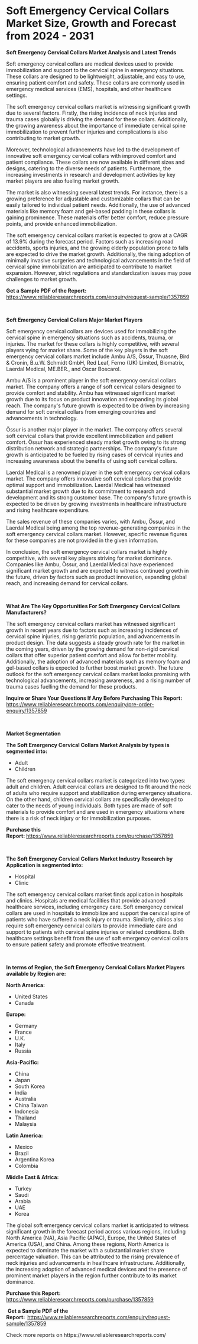 <p><h1>Soft Emergency Cervical Collars Market Size, Growth and Forecast from 2024 - 2031</h1></p><p><strong>Soft Emergency Cervical Collars Market Analysis and Latest Trends</strong></p>
<p><p>Soft emergency cervical collars are medical devices used to provide immobilization and support to the cervical spine in emergency situations. These collars are designed to be lightweight, adjustable, and easy to use, ensuring patient comfort and safety. These collars are commonly used in emergency medical services (EMS), hospitals, and other healthcare settings.</p><p>The soft emergency cervical collars market is witnessing significant growth due to several factors. Firstly, the rising incidence of neck injuries and trauma cases globally is driving the demand for these collars. Additionally, the growing awareness about the importance of immediate cervical spine immobilization to prevent further injuries and complications is also contributing to market growth.</p><p>Moreover, technological advancements have led to the development of innovative soft emergency cervical collars with improved comfort and patient compliance. These collars are now available in different sizes and designs, catering to the diverse needs of patients. Furthermore, the increasing investments in research and development activities by key market players are also fueling market growth.</p><p>The market is also witnessing several latest trends. For instance, there is a growing preference for adjustable and customizable collars that can be easily tailored to individual patient needs. Additionally, the use of advanced materials like memory foam and gel-based padding in these collars is gaining prominence. These materials offer better comfort, reduce pressure points, and provide enhanced immobilization.</p><p>The soft emergency cervical collars market is expected to grow at a CAGR of 13.9% during the forecast period. Factors such as increasing road accidents, sports injuries, and the growing elderly population prone to falls are expected to drive the market growth. Additionally, the rising adoption of minimally invasive surgeries and technological advancements in the field of cervical spine immobilization are anticipated to contribute to market expansion. However, strict regulations and standardization issues may pose challenges to market growth.</p></p>
<p><strong>Get a Sample PDF of the Report:&nbsp;</strong> <a href="https://www.reliableresearchreports.com/enquiry/request-sample/1357859">https://www.reliableresearchreports.com/enquiry/request-sample/1357859</a></p>
<p>&nbsp;</p>
<p><strong>Soft Emergency Cervical Collars Major Market Players</strong></p>
<p><p>Soft emergency cervical collars are devices used for immobilizing the cervical spine in emergency situations such as accidents, trauma, or injuries. The market for these collars is highly competitive, with several players vying for market share. Some of the key players in the soft emergency cervical collars market include Ambu A/S, Össur, Thuasne, Bird & Cronin, B.u.W. Schmidt GmbH, Red Leaf, Ferno (UK) Limited, Biomatrix, Laerdal Medical, ME.BER., and Oscar Boscarol.</p><p>Ambu A/S is a prominent player in the soft emergency cervical collars market. The company offers a range of soft cervical collars designed to provide comfort and stability. Ambu has witnessed significant market growth due to its focus on product innovation and expanding its global reach. The company's future growth is expected to be driven by increasing demand for soft cervical collars from emerging countries and advancements in technology.</p><p>Össur is another major player in the market. The company offers several soft cervical collars that provide excellent immobilization and patient comfort. Össur has experienced steady market growth owing to its strong distribution network and strategic partnerships. The company's future growth is anticipated to be fueled by rising cases of cervical injuries and increasing awareness about the benefits of using soft cervical collars.</p><p>Laerdal Medical is a renowned player in the soft emergency cervical collars market. The company offers innovative soft cervical collars that provide optimal support and immobilization. Laerdal Medical has witnessed substantial market growth due to its commitment to research and development and its strong customer base. The company's future growth is expected to be driven by growing investments in healthcare infrastructure and rising healthcare expenditure.</p><p>The sales revenue of these companies varies, with Ambu, Össur, and Laerdal Medical being among the top revenue-generating companies in the soft emergency cervical collars market. However, specific revenue figures for these companies are not provided in the given information.</p><p>In conclusion, the soft emergency cervical collars market is highly competitive, with several key players striving for market dominance. Companies like Ambu, Össur, and Laerdal Medical have experienced significant market growth and are expected to witness continued growth in the future, driven by factors such as product innovation, expanding global reach, and increasing demand for cervical collars.</p></p>
<p>&nbsp;</p>
<p><strong>What Are The Key Opportunities For Soft Emergency Cervical Collars Manufacturers?</strong></p>
<p><p>The soft emergency cervical collars market has witnessed significant growth in recent years due to factors such as increasing incidences of cervical spine injuries, rising geriatric population, and advancements in product design. The data suggests a steady growth rate for the market in the coming years, driven by the growing demand for non-rigid cervical collars that offer superior patient comfort and allow for better mobility. Additionally, the adoption of advanced materials such as memory foam and gel-based collars is expected to further boost market growth. The future outlook for the soft emergency cervical collars market looks promising with technological advancements, increasing awareness, and a rising number of trauma cases fuelling the demand for these products.</p></p>
<p><strong>Inquire or Share Your Questions If Any Before Purchasing This Report:</strong> <a href="https://www.reliableresearchreports.com/enquiry/pre-order-enquiry/1357859">https://www.reliableresearchreports.com/enquiry/pre-order-enquiry/1357859</a></p>
<p>&nbsp;</p>
<p><strong>Market Segmentation</strong></p>
<p><strong>The Soft Emergency Cervical Collars Market Analysis by types is segmented into:</strong></p>
<p><ul><li>Adult</li><li>Children</li></ul></p>
<p><p>The soft emergency cervical collars market is categorized into two types: adult and children. Adult cervical collars are designed to fit around the neck of adults who require support and stabilization during emergency situations. On the other hand, children cervical collars are specifically developed to cater to the needs of young individuals. Both types are made of soft materials to provide comfort and are used in emergency situations where there is a risk of neck injury or for immobilization purposes.</p></p>
<p><strong>Purchase this Report:&nbsp;</strong><a href="https://www.reliableresearchreports.com/purchase/1357859">https://www.reliableresearchreports.com/purchase/1357859</a></p>
<p>&nbsp;</p>
<p><strong>The Soft Emergency Cervical Collars Market Industry Research by Application is segmented into:</strong></p>
<p><ul><li>Hospital</li><li>Clinic</li></ul></p>
<p><p>The soft emergency cervical collars market finds application in hospitals and clinics. Hospitals are medical facilities that provide advanced healthcare services, including emergency care. Soft emergency cervical collars are used in hospitals to immobilize and support the cervical spine of patients who have suffered a neck injury or trauma. Similarly, clinics also require soft emergency cervical collars to provide immediate care and support to patients with cervical spine injuries or related conditions. Both healthcare settings benefit from the use of soft emergency cervical collars to ensure patient safety and promote effective treatment.</p></p>
<p>&nbsp;</p>
<p><strong>In terms of Region, the Soft Emergency Cervical Collars Market Players available by Region are:</strong></p>
<p>
    <p> <strong> North America: </strong>
        <ul>
            <li>United States</li>
            <li>Canada</li>
        </ul>
        </p> 
    <p> <strong> Europe: </strong>
        <ul>
            <li>Germany</li>
            <li>France</li>
            <li>U.K.</li>
            <li>Italy</li>
            <li>Russia</li>
        </ul>
        </p> 
    <p> <strong> Asia-Pacific: </strong>
        <ul>
            <li>China</li>
            <li>Japan</li>
            <li>South Korea</li>
            <li>India</li>
            <li>Australia</li>
            <li>China Taiwan</li>
            <li>Indonesia</li>
            <li>Thailand</li>
            <li>Malaysia</li>
        </ul>
        </p> 
    <p> <strong> Latin America: </strong>
        <ul>
            <li>Mexico</li>
            <li>Brazil</li>
            <li>Argentina Korea</li>
            <li>Colombia</li>
        </ul>
        </p> 
    <p> <strong> Middle East & Africa: </strong>
        <ul>
            <li>Turkey</li>
            <li>Saudi</li>
            <li>Arabia</li>
            <li>UAE</li>
            <li>Korea</li>
        </ul>
    </p>
    </p>
<p><p>The global soft emergency cervical collars market is anticipated to witness significant growth in the forecast period across various regions, including North America (NA), Asia Pacific (APAC), Europe, the United States of America (USA), and China. Among these regions, North America is expected to dominate the market with a substantial market share percentage valuation. This can be attributed to the rising prevalence of neck injuries and advancements in healthcare infrastructure. Additionally, the increasing adoption of advanced medical devices and the presence of prominent market players in the region further contribute to its market dominance.</p></p>
<p><strong>Purchase this Report: </strong><a href="https://www.reliableresearchreports.com/purchase/1357859">https://www.reliableresearchreports.com/purchase/1357859</a></p>
<p>&nbsp;<strong>Get a Sample PDF of the Report:&nbsp;&nbsp;</strong><a href="https://www.reliableresearchreports.com/enquiry/request-sample/1357859">https://www.reliableresearchreports.com/enquiry/request-sample/1357859</a></p>
<p><strong></strong></p>
<p>Check more reports on https://www.reliableresearchreports.com/</p>